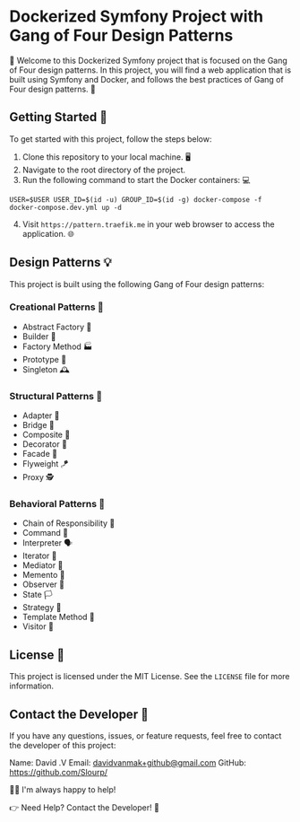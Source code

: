 # Dockerized Symfony Project with Gang of Four Design Patterns

👋 Welcome to this Dockerized Symfony project that is focused on the Gang of Four design patterns. In this project, you will find a web application that is built using Symfony and Docker, and follows the best practices of Gang of Four design patterns. 🚀

## Getting Started 🏁

To get started with this project, follow the steps below:

1. Clone this repository to your local machine. 🖥️
2. Navigate to the root directory of the project.
3. Run the following command to start the Docker containers: 💻

```
USER=$USER USER_ID=$(id -u) GROUP_ID=$(id -g) docker-compose -f docker-compose.dev.yml up -d
```

4. Visit `https://pattern.traefik.me` in your web browser to access the application. 🌐

## Design Patterns 💡

This project is built using the following Gang of Four design patterns:

### Creational Patterns 🧱

- Abstract Factory 🧰
- Builder 🔨
- Factory Method 🏭
- Prototype 🐑
- Singleton 🕰️

### Structural Patterns 🚪

- Adapter 🌉
- Bridge 🌁
- Composite 🌴
- Decorator 🎨
- Facade 🏢
- Flyweight 🪁
- Proxy 🕵️

### Behavioral Patterns 🐾

- Chain of Responsibility 🔗
- Command 📜
- Interpreter 🗣️
- Iterator 🔄
- Mediator 🤝
- Memento 💾
- Observer 👀
- State 🏳️
- Strategy 🎯
- Template Method 📝
- Visitor 👥

## License 📝

This project is licensed under the MIT License. See the `LICENSE` file for more information.

## Contact the Developer 📧

If you have any questions, issues, or feature requests, feel free to contact the developer of this project:

Name: David .V
Email: davidvanmak+github@gmail.com
GitHub: https://github.com/Slourp/

💁‍♂️ I'm always happy to help! 

👉 Need Help? Contact the Developer! 👋